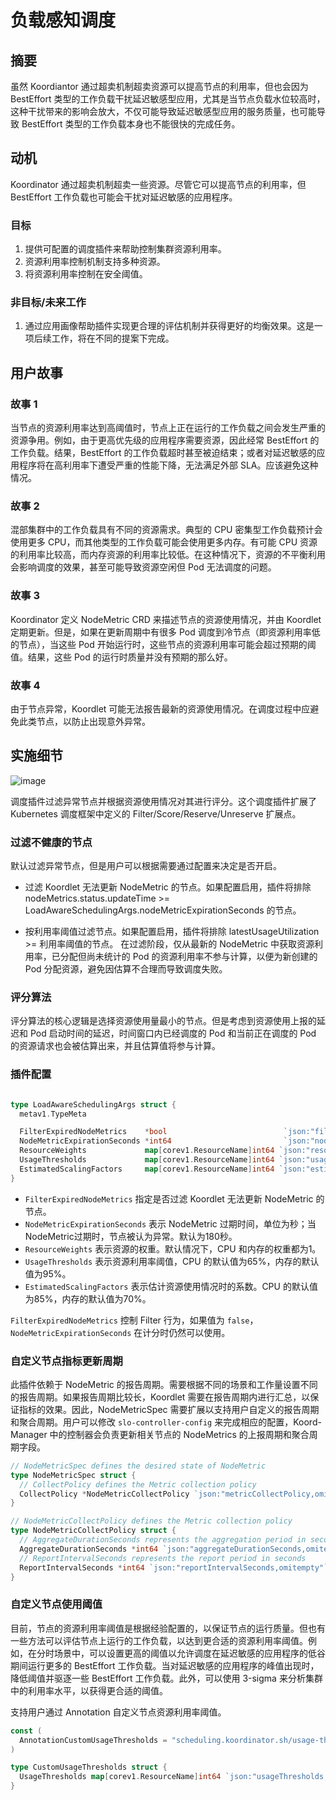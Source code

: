 # 负载感知调度

## 摘要

虽然 Koordiantor 通过超卖机制超卖资源可以提高节点的利用率，但也会因为 BestEffort 类型的工作负载干扰延迟敏感型应用，尤其是当节点负载水位较高时，这种干扰带来的影响会放大，不仅可能导致延迟敏感型应用的服务质量，也可能导致 BestEffort 类型的工作负载本身也不能很快的完成任务。

## 动机

Koordinator 通过超卖机制超卖一些资源。尽管它可以提高节点的利用率，但 BestEffort 工作负载也可能会干扰对延迟敏感的应用程序。

### 目标

1. 提供可配置的调度插件来帮助控制集群资源利用率。
2. 资源利用率控制机制支持多种资源。
3. 将资源利用率控制在安全阈值。

### 非目标/未来工作

1. 通过应用画像帮助插件实现更合理的评估机制并获得更好的均衡效果。这是一项后续工作，将在不同的提案下完成。

## 用户故事

### 故事 1

当节点的资源利用率达到高阈值时，节点上正在运行的工作负载之间会发生严重的资源争用。例如，由于更高优先级的应用程序需要资源，因此经常 BestEffort 的工作负载。结果，BestEffort 的工作负载超时甚至被迫结束；或者对延迟敏感的应用程序将在高利用率下遭受严重的性能下降，无法满足外部 SLA。应该避免这种情况。

### 故事 2

混部集群中的工作负载具有不同的资源需求。典型的 CPU 密集型工作负载预计会使用更多 CPU，而其他类型的工作负载可能会使用更多内存。有可能 CPU 资源的利用率比较高，而内存资源的利用率比较低。在这种情况下，资源的不平衡利用会影响调度的效果，甚至可能导致资源空闲但 Pod 无法调度的问题。

### 故事 3

Koordinator 定义 NodeMetric CRD 来描述节点的资源使用情况，并由 Koordlet 定期更新。但是，如果在更新周期中有很多 Pod 调度到冷节点（即资源利用率低的节点），当这些 Pod 开始运行时，这些节点的资源利用率可能会超过预期的阈值。结果，这些 Pod 的运行时质量并没有预期的那么好。
### 故事 4

由于节点异常，Koordlet 可能无法报告最新的资源使用情况。在调度过程中应避免此类节点，以防止出现意外异常。

## 实施细节

![image](/img/load-aware-scheduling-arch.svg)

调度插件过滤异常节点并根据资源使用情况对其进行评分。这个调度插件扩展了 Kubernetes 调度框架中定义的 Filter/Score/Reserve/Unreserve 扩展点。

### 过滤不健康的节点

默认过滤异常节点，但是用户可以根据需要通过配置来决定是否开启。

- 过滤 Koordlet 无法更新 NodeMetric 的节点。如果配置启用，插件将排除 nodeMetrics.status.updateTime >= LoadAwareSchedulingArgs.nodeMetricExpirationSeconds 的节点。

- 按利用率阈值过滤节点。如果配置启用，插件将排除 latestUsageUtilization >= 利用率阈值的节点。 在过滤阶段，仅从最新的 NodeMetric 中获取资源利用率，已分配但尚未统计的 Pod 的资源利用率不参与计算，以便为新创建的 Pod 分配资源，避免因估算不合理而导致调度失败。

### 评分算法

评分算法的核心逻辑是选择资源使用量最小的节点。但是考虑到资源使用上报的延迟和 Pod 启动时间的延迟，时间窗口内已经调度的 Pod 和当前正在调度的 Pod 的资源请求也会被估算出来，并且估算值将参与计算。

### 插件配置

```go

type LoadAwareSchedulingArgs struct {
  metav1.TypeMeta

  FilterExpiredNodeMetrics    *bool                          `json:"filterExpiredNodeMetrics,omitempty"`
  NodeMetricExpirationSeconds *int64                         `json:"nodeMetricExpirationSeconds,omitempty"`
  ResourceWeights             map[corev1.ResourceName]int64 `json:"resourceWeights,omitempty"`
  UsageThresholds             map[corev1.ResourceName]int64 `json:"usageThresholds,omitempty"`
  EstimatedScalingFactors     map[corev1.ResourceName]int64 `json:"estimatedScalingFactors,omitempty"`
}

```

- `FilterExpiredNodeMetrics` 指定是否过滤 Koordlet 无法更新 NodeMetric 的节点。
- `NodeMetricExpirationSeconds` 表示 NodeMetric 过期时间，单位为秒；当NodeMetric过期时，节点被认为异常。默认为180秒。
- `ResourceWeights` 表示资源的权重。默认情况下，CPU 和内存的权重都为1。
- `UsageThresholds` 表示资源利用率阈值，CPU 的默认值为65%，内存的默认值为95%。
- `EstimatedScalingFactors` 表示估计资源使用情况时的系数。CPU 的默认值为85%，内存的默认值为70%。

`FilterExpiredNodeMetrics` 控制 Filter 行为，如果值为 `false`，`NodeMetricExpirationSeconds` 在计分时仍然可以使用。

### 自定义节点指标更新周期

此插件依赖于 NodeMetric 的报告周期。需要根据不同的场景和工作量设置不同的报告周期。如果报告周期比较长，Koordlet 需要在报告周期内进行汇总，以保证指标的效果。因此，NodeMetricSpec 需要扩展以支持用户自定义的报告周期和聚合周期。用户可以修改 `slo-controller-config` 来完成相应的配置，Koord-Manager 中的控制器会负责更新相关节点的 NodeMetrics 的上报周期和聚合周期字段。

```go
// NodeMetricSpec defines the desired state of NodeMetric
type NodeMetricSpec struct {
  // CollectPolicy defines the Metric collection policy
  CollectPolicy *NodeMetricCollectPolicy `json:"metricCollectPolicy,omitempty"`
}

// NodeMetricCollectPolicy defines the Metric collection policy
type NodeMetricCollectPolicy struct {
  // AggregateDurationSeconds represents the aggregation period in seconds
  AggregateDurationSeconds *int64 `json:"aggregateDurationSeconds,omitempty"`
  // ReportIntervalSeconds represents the report period in seconds
  ReportIntervalSeconds *int64 `json:"reportIntervalSeconds,omitempty"`
}
```

### 自定义节点使用阈值

目前，节点的资源利用率阈值是根据经验配置的，以保证节点的运行质量。但也有一些方法可以评估节点上运行的工作负载，以达到更合适的资源利用率阈值。例如，在分时场景中，可以设置更高的阈值以允许调度在延迟敏感的应用程序的低谷期间运行更多的 BestEffort 工作负载。当对延迟敏感的应用程序的峰值出现时，降低阈值并驱逐一些 BestEffort 工作负载。此外，可以使用 3-sigma 来分析集群中的利用率水平，以获得更合适的阈值。

支持用户通过 Annotation 自定义节点资源利用率阈值。

```go
const (
  AnnotationCustomUsageThresholds = "scheduling.koordinator.sh/usage-thresholds"
)

type CustomUsageThresholds struct {
  UsageThresholds map[corev1.ResourceName]int64 `json:"usageThresholds,omitempty"`
}
```
